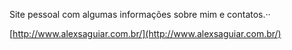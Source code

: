 Site pessoal com algumas informações sobre mim e contatos.··


[http://www.alexsaguiar.com.br/](http://www.alexsaguiar.com.br/)

